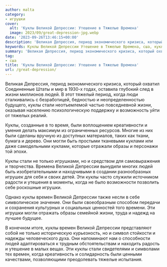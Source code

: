 ```yaml
---
author: malta
category:
- игрушки
cover:
  alt: 'Куклы Великой Депрессии: Утешение в Тяжелые Времена'
  image: 2023/09/great-depression-jpg.webp
date: '2023-09-26T13:46:15+00:00'
description: 'Великая Депрессия, период экономического кризиса, который охватил Соединенные Штаты и мир в 1930-х годах, оставила глубокий след в жизни миллионов людей....'
keywords: Куклы Великой Депрессии Утешение в Тяжелые Времена, сша, куклы, жизни, людей, стали, великой, депрессии, времен, период, могли, куклами, образы, только, игрушки, великая, депрессия
summary: 'Великая Депрессия, период экономического кризиса, который охватил Соединенные Штаты и мир в 1930-х годах, оставила глубокий след в жизни миллионов людей....'
tag:
- сша
title: 'Куклы Великой Депрессии: Утешение в Тяжелые Времена'
url: /great-depression/
---
```


Великая Депрессия, период экономического кризиса, который охватил Соединенные Штаты и мир в 1930-х годах, оставила глубокий след в жизни миллионов людей. В этот тяжелый период, когда люди сталкивались с безработицей, бедностью и неопределенностью будущего, куклы стали неотъемлемой частью повседневной жизни, оказывая населению психологическую поддержку и возможность уйти от тяжелых реалий.

Куклы, созданные в то время, были воплощением креативности и умения делать максимум из ограниченных ресурсов. Многие из них были сделаны вручную из доступных материалов, таких как ткани, бумага и дерево. Они могли быть простыми тканевыми куклами или даже самодельными куклами, которые отражали образы и персонажи той эпохи.

Куклы стали не только игрушками, но и средством для самовыражения и творчества. Времена Великой Депрессии вынудили многих людей быть изобретательными и находчивыми в создании разнообразных игрушек для себя и своих детей. Эти куклы часто служили источником радости и утешения в моменты, когда не было возможности позволить себе роскошные игрушки.

Однако куклы времен Великой Депрессии также несли в себе символическое значение. Они были своеобразным способом передачи и сохранения культурных и социальных ценностей того времени. Эти игрушки могли отражать образы семейной жизни, труда и надежд на лучшее будущее.

В конечном итоге, куклы времен Великой Депрессии представляют собой не только историческую курьезность, но и символ стойкости и надежды человеческого духа. Они напоминают нам о способности людей адаптироваться к трудным обстоятельствам и находить радость и утешение в малых вещах. Эти куклы стали свидетелями и символами тех времен, когда креативность и солидарность были ценными качествами, позволяющими преодолевать тяжелые испытания.